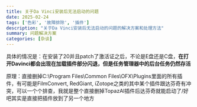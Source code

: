 ```yaml
---
title: 关于Da Vinci安装后无法启动的问题
date: 2025-02-24
tags: ['色彩', '故障排除', '插件']
description: "关于Da Vinci安装后无法启动的问题的解决方案和处理方法"
summary: 问题解决方案
categories: [杂谈]
---
```


具体的情况是：在安装了20并且patch了激活证之后，不论是E盘还是C盘，**在打开Davinci都会出现在加载插件部分闪退，但是任务管理器中的后台任务仍然存活**

<font style="color:rgb(24, 25, 28);">原理：直接删掉C:\Program Files\Common Files\OFX\Plugins里面的所有插件，有可能是FilmConvert, RedGiant, iZotope之类的其中某个插件跟达芬奇有冲突，可以一个个排查，我就是整个直接删掉TopazAI插件后达芬奇就能启动了/好吧其实是直接把插件放到了另一个地方</font>

<font style="color:rgb(148, 153, 160);">  
</font>

